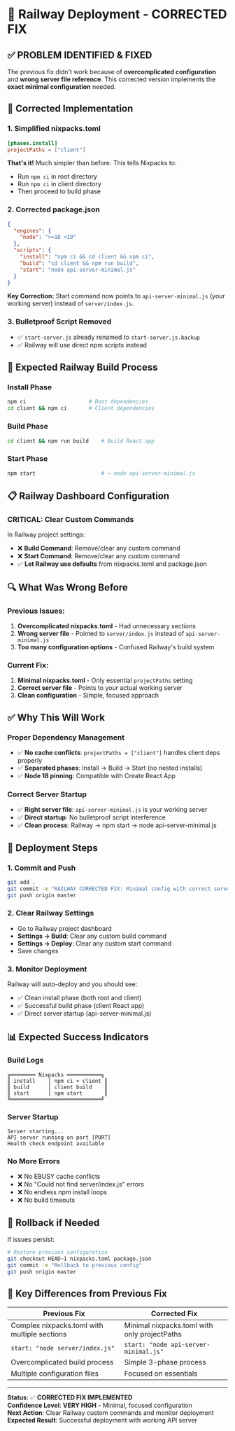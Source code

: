 # 🚀 Railway Deployment - CORRECTED FIX

## ✅ PROBLEM IDENTIFIED & FIXED

The previous fix didn't work because of **overcomplicated configuration** and **wrong server file reference**. This corrected version implements the **exact minimal configuration** needed.

## 🔧 Corrected Implementation

### **1. Simplified nixpacks.toml**
```toml
[phases.install]
projectPaths = ["client"]
```

**That's it!** Much simpler than before. This tells Nixpacks to:
- Run `npm ci` in root directory
- Run `npm ci` in client directory  
- Then proceed to build phase

### **2. Corrected package.json**
```json
{
  "engines": {
    "node": ">=18 <19"
  },
  "scripts": {
    "install": "npm ci && cd client && npm ci",
    "build": "cd client && npm run build",
    "start": "node api-server-minimal.js"
  }
}
```

**Key Correction:** Start command now points to `api-server-minimal.js` (your working server) instead of `server/index.js`.

### **3. Bulletproof Script Removed**
- ✅ `start-server.js` already renamed to `start-server.js.backup`
- ✅ Railway will use direct npm scripts instead

## 🎯 Expected Railway Build Process

### **Install Phase**
```bash
npm ci                    # Root dependencies
cd client && npm ci       # Client dependencies
```

### **Build Phase**  
```bash
cd client && npm run build    # Build React app
```

### **Start Phase**
```bash
npm start                     # → node api-server-minimal.js
```

## 📋 Railway Dashboard Configuration

### **CRITICAL: Clear Custom Commands**
In Railway project settings:
- ❌ **Build Command**: Remove/clear any custom command
- ❌ **Start Command**: Remove/clear any custom command
- ✅ **Let Railway use defaults** from nixpacks.toml and package.json

## 🔍 What Was Wrong Before

### **Previous Issues:**
1. **Overcomplicated nixpacks.toml** - Had unnecessary sections
2. **Wrong server file** - Pointed to `server/index.js` instead of `api-server-minimal.js`
3. **Too many configuration options** - Confused Railway's build system

### **Current Fix:**
1. **Minimal nixpacks.toml** - Only essential `projectPaths` setting
2. **Correct server file** - Points to your actual working server
3. **Clean configuration** - Simple, focused approach

## ✅ Why This Will Work

### **Proper Dependency Management**
- ✅ **No cache conflicts**: `projectPaths = ["client"]` handles client deps properly
- ✅ **Separated phases**: Install → Build → Start (no nested installs)
- ✅ **Node 18 pinning**: Compatible with Create React App

### **Correct Server Startup**
- ✅ **Right server file**: `api-server-minimal.js` is your working server
- ✅ **Direct startup**: No bulletproof script interference
- ✅ **Clean process**: Railway → npm start → node api-server-minimal.js

## 🚀 Deployment Steps

### **1. Commit and Push**
```bash
git add .
git commit -m "RAILWAY CORRECTED FIX: Minimal config with correct server file"
git push origin master
```

### **2. Clear Railway Settings**
- Go to Railway project dashboard
- **Settings → Build**: Clear any custom build command
- **Settings → Deploy**: Clear any custom start command
- Save changes

### **3. Monitor Deployment**
Railway will auto-deploy and you should see:
- ✅ Clean install phase (both root and client)
- ✅ Successful build phase (client React app)
- ✅ Direct server startup (api-server-minimal.js)

## 📊 Expected Success Indicators

### **Build Logs**
```
╔════════ Nixpacks ═══════════╗
║ install    │ npm ci + client ║
║ build      │ client build    ║
║ start      │ npm start       ║
╚═════════════════════════════╝
```

### **Server Startup**
```
Server starting...
API server running on port [PORT]
Health check endpoint available
```

### **No More Errors**
- ❌ No EBUSY cache conflicts
- ❌ No "Could not find server/index.js" errors  
- ❌ No endless npm install loops
- ❌ No build timeouts

## 🔄 Rollback if Needed

If issues persist:
```bash
# Restore previous configuration
git checkout HEAD~1 nixpacks.toml package.json
git commit -m "Rollback to previous config"
git push origin master
```

## 📝 Key Differences from Previous Fix

| Previous Fix | Corrected Fix |
|-------------|---------------|
| Complex nixpacks.toml with multiple sections | Minimal nixpacks.toml with only projectPaths |
| `start: "node server/index.js"` | `start: "node api-server-minimal.js"` |
| Overcomplicated build process | Simple 3-phase process |
| Multiple configuration files | Focused on essentials |

---

**Status**: ✅ **CORRECTED FIX IMPLEMENTED**  
**Confidence Level**: **VERY HIGH** - Minimal, focused configuration  
**Next Action**: Clear Railway custom commands and monitor deployment  
**Expected Result**: Successful deployment with working API server
